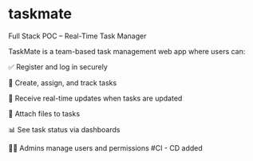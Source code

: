 # taskmate

Full Stack POC – Real-Time Task Manager

TaskMate is a team-based task management web app where users can:

✅ Register and log in securely

📝 Create, assign, and track tasks

🔄 Receive real-time updates when tasks are updated

📁 Attach files to tasks

📊 See task status via dashboards

🧑‍💻 Admins manage users and permissions
#CI - CD added
